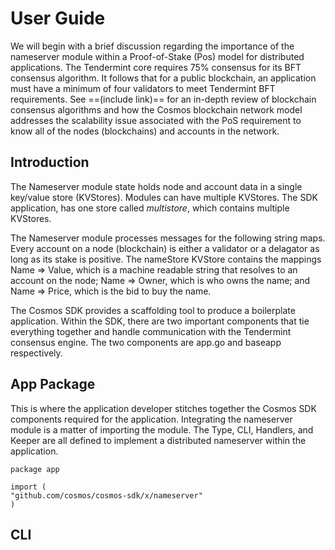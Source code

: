 # User Guide
We will begin with a brief discussion regarding the importance of the nameserver module within a Proof-of-Stake (Pos) model for distributed applications. The Tendermint core requires 75% consensus for its BFT consensus algorithm. It follows that for a public blockchain, an application must have a minimum of four validators to meet Tendermint BFT requirements. See ==(include link)== for an in-depth review of blockchain consensus algorithms and how the Cosmos blockchain network model addresses the scalability issue associated with the PoS requirement to know all of the nodes (blockchains) and accounts in the network.
## Introduction
The Nameserver module state holds node and account data in a single key/value store (KVStores). Modules can have multiple KVStores. The SDK application, has one store called *multistore*, which contains multiple KVStores. 

The Nameserver module processes messages for the following string maps. Every account on a node (blockchain) is either a validator or a delagator as long as its stake is positive. The nameStore KVStore contains the mappings Name => Value, which is a machine readable string that resolves to an account on the node; Name => Owner, which is who owns the name; and Name => Price, which is the bid to buy the name. 

The Cosmos SDK provides a scaffolding tool to produce a boilerplate application. Within the SDK, there are two important components that tie everything together and handle communication with the Tendermint consensus engine. The two components are app.go and baseapp respectively. 

## App Package
This is where the application developer stitches together the Cosmos SDK components required for the application. Integrating the nameserver module is a matter of importing the module. The Type, CLI, Handlers, and Keeper are all defined to implement a distributed nameserver within the application.

    package app
    
    import (
    "github.com/cosmos/cosmos-sdk/x/nameserver"
    )

## CLI


